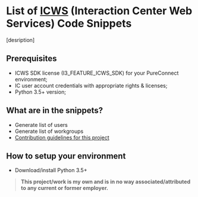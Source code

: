 # List of [ICWS](https://help.genesys.com/developer/cic/docs/icws/webhelp/conceptualcontent/welcome.htm) (Interaction Center Web Services) Code Snippets
[desription]
## Prerequisites

- ICWS SDK license (I3_FEATURE_ICWS_SDK) for your PureConnect environment;
- IC user account credentials with appropriate rights & licenses;
- Python 3.5+ version;

## What are in the snippets?
- Generate list of users
- Generate list of workgroups
- [Contribution guidelines for this project](User%20List/script.py)

## How to setup your environment
- Download/install Python 3.5+

> **This project/work is my own and is in no way associated/attributed to any current or former employer.**
